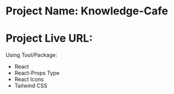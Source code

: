 # Project Name: Knowledge-Cafe

# Project Live URL:



Using Tool/Package:

- React 
- React-Props Type
- React Icons
- Tailwind CSS
